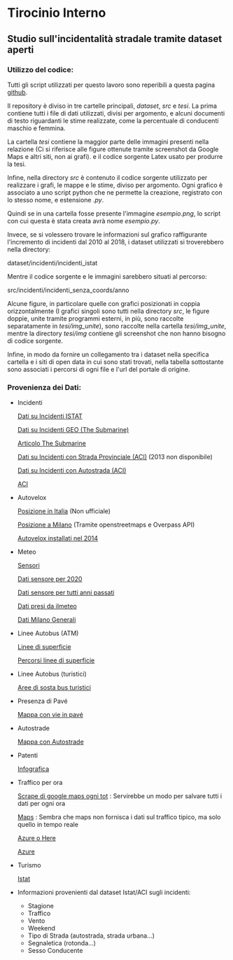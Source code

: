 # Tirocinio Interno

## Studio sull'incidentalità stradale tramite dataset aperti

### Utilizzo del codice: 

Tutti gli script utilizzati per questo lavoro sono reperibili a questa pagina 
[github](https://github.com/lelepado01/Tesi-di-Laurea-Triennale). 

Il repository è diviso in tre cartelle principali, *dataset*, *src* 
e *tesi*. La prima contiene tutti i file di dati utilizzati, divisi per 
argomento, e alcuni documenti di testo riguardanti le stime realizzate, come la percentuale di 
conducenti maschio e femmina. 

La cartella *tesi* contiene la maggior parte delle immagini presenti 
nella relazione (Ci si riferisce alle figure ottenute tramite screenshot 
da Google Maps e altri siti, non ai grafi). 
e il codice sorgente Latex usato per produrre la tesi.

Infine, nella directory *src* è contenuto il codice sorgente utilizzato 
per realizzare i grafi, le mappe e le stime, diviso per argomento. 
Ogni grafico è associato a uno script python che ne permette la creazione, registrato con 
lo stesso nome, e estensione *.py*. 

Quindi se in una cartella fosse presente l'immagine *esempio.png*, lo script con 
cui questa è stata creata avrà nome *esempio.py*. 

Invece, se si volessero trovare le informazioni sul grafico raffigurante 
l'incremento di incidenti dal 2010 al 2018, i dataset utilizzati si troverebbero 
nella directory:

dataset/incidenti/incidenti_istat

Mentre il codice sorgente e le immagini sarebbero situati al percorso:

src/incidenti/incidenti_senza_coords/anno

Alcune figure, in particolare quelle con grafici posizionati in coppia 
orizzontalmente (I grafici singoli sono tutti nella directory *src*, 
le figure doppie, unite tramite programmi esterni, in più, sono raccolte separatamente 
in *tesi/img_unite*), 
sono raccolte nella cartella *tesi/img_unite*, 
mentre la directory *tesi/img* contiene gli screenshot 
che non hanno bisogno di codice sorgente. 

Infine, in modo da fornire un collegamento tra i dataset nella specifica cartella e i siti 
di open data in cui sono stati trovati, nella tabella sottostante sono associati i percorsi di 
ogni file e l'url del portale di origine. 

### Provenienza dei Dati:

- Incidenti

    [Dati su Incidenti ISTAT](https://www.istat.it/it/archivio/87539)

    [Dati su Incidenti GEO (The Submarine)](https://www.google.com/maps/d/u/0/viewer?mid=1mXi6rbgjNHopZg7ZtpC-uZHY2f9wZ-58&ll=45.46373804532758%2C9.174953786724828&z=13)

    [Articolo The Submarine](https://thesubmarine.it/2018/06/20/mappa-incidenti-stradali-milano/)

    [Dati su Incidenti con Strada Provinciale (ACI)](http://www.aci.it/fileadmin/documenti/ACI/Trasparenza/Open_Data/Old_A_LOCALIZZAZIONE_INCIDENTI_STRADALI_STRADE_PROVINCIA.pdf) (2013 non disponibile)

    [Dati su Incidenti con Autostrada (ACI)](http://www.aci.it/fileadmin/documenti/ACI/Trasparenza/Open_Data/Catalogo_localizzazione_in_formato_Open_2019.pdf) 

    [ACI](http://www.aci.it/laci/studi-e-ricerche/dati-e-statistiche/open-data.html)

- Autovelox

    [Posizione in Italia](https://www.google.com/maps/d/viewer?mid=1CBgMTvIDnbGo22-Y1f3rVcbeX4C0v_w1&ll=45.365557951599605%2C10.03650113755961&z=8) 
    (Non ufficiale)

    [Posizione a Milano](https://overpass-turbo.eu/) 
    (Tramite openstreetmaps e Overpass API)

    [Autovelox installati nel 2014](https://www.ztlmilano.it/Autovelox-Milano)

- Meteo

    [Sensori](https://www.dati.lombardia.it/Ambiente/Stazioni-Meteorologiche/nf78-nj6b)

    [Dati sensore per 2020](https://www.dati.lombardia.it/Ambiente/Dati-sensori-meteo/647i-nhxk)

    [Dati sensore per tutti anni passati](https://www.arpalombardia.it/Pages/Meteorologia/Richiesta-dati-misurati.aspx)

    [Dati presi da ilmeteo](https://www.ilmeteo.it/portale/archivio-meteo/Milano/2010/)

    [Dati Milano Generali](https://zenodo.org/record/3992354)

- Linee Autobus (ATM)

    [Linee di superficie](https://dati.comune.milano.it/dataset/ds532-atm-composizione-percorsi-linee-di-superficie-urbane)

    [Percorsi linee di superficie](https://dati.comune.milano.it/dataset/ds538_atm-percorsi-linee-di-superficie-urbane)

- Linee Autobus (turistici)

    [Aree di sosta bus turistici](https://dati.comune.milano.it/dataset/ds740_sosta_bus_gt_turistici)

- Presenza di Pavé

    [Mappa con vie in pavé](https://blog.urbanfile.org/2018/05/02/milano-arredo-urbano-il-pave-risorsa-da-preservare-o-problema-da-eliminare/)

- Autostrade

    [Mappa con Autostrade](http://dati.mit.gov.it/catalog/dataset/grafo-stradale-anas)

- Patenti

    [Infografica](https://www.mit.gov.it/sites/default/files/media/notizia/2017-07/INFOGRAFICA%20Dati%20sintesi%20patenti%20Italia.pdf)

- Traffico per ora

    [Scrape di google maps ogni tot](https://www.google.com/maps/@45.4696946,9.1595385,13.09z/data=!5m1!1e1)
    : Servirebbe un modo per salvare tutti i dati per ogni ora

    [Maps](https://developers.google.com/maps/documentation/javascript/trafficlayer#maps_layer_traffic-javascript)
    : Sembra che maps non fornisca i dati sul traffico tipico, ma solo quello in tempo reale

    [Azure o Here](https://stackoverflow.com/questions/50987451/get-traffic-data)

    [Azure](https://stackoverflow.com/questions/58661346/how-to-get-raw-traffic-flow-data)

- Turismo

    [Istat](https://www.istat.it/it/archivio/16777)

- Informazioni provenienti dal dataset Istat/ACI sugli incidenti: 
    - Stagione
    - Traffico
    - Vento
    - Weekend
    - Tipo di Strada (autostrada, strada urbana...)
    - Segnaletica (rotonda...)
    - Sesso Conducente
